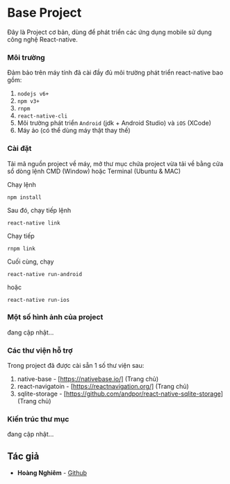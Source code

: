 # Base Project

Đây là Project cơ bản, dùng để phát triển các ứng dụng mobile sử dụng công nghệ React-native.

### Môi trường

Đảm bảo trên máy tính đã cài đầy đủ môi trường phát triển react-native bao gồm:
1. `nodejs v6+`
2. `npm v3+`
3. `rnpm`
4. `react-native-cli`
5. Môi trường phát triển `Android` (jdk + Android Studio) và `iOS` (XCode)
6. Máy ảo (có thể dùng máy thật thay thế)

### Cài đặt

Tải mã nguồn project về máy, mở thư mục chứa project vừa tải về bằng cửa sổ dòng lệnh CMD (Window) hoặc Terminal (Ubuntu & MAC)

Chạy lệnh

```
npm install
```

Sau đó, chạy tiếp lệnh

```
react-native link
```

Chạy tiếp

```
rnpm link
```

Cuối cùng, chạy 

```
react-native run-android
```

hoặc 

```
react-native run-ios
```

### Một số hình ảnh của project

đang cập nhật...

### Các thư viện hỗ trợ

Trong project đã được cài sẵn 1 số thư viện sau: 

1. native-base - [https://nativebase.io/] (Trang chủ)
2. react-navigatoin - [https://reactnavigation.org/] (Trang chủ)
3. sqlite-storage - [https://github.com/andpor/react-native-sqlite-storage] (Trang chủ)

### Kiến trúc thư mục

đang cập nhật...

## Tác giả

* **Hoàng Nghiêm** - [Github](https://github.com/hoangnghiem205)
